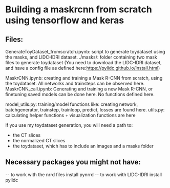 # Building a maskrcnn from scratch using tensorflow and keras

## Files:
GenerateToyDataset_fromscratch.ipynb: script to generate toydataset using the masks, and LIDC-IDRI dataset. 
./masks/: folder containing two mask files to generate toydataset
(You need to download the LIDC-IDRI dataset, and have a config file as defined here:https://pylidc.github.io/install.html)

MaskrCNN.ipynb: creating and training a Mask R-CNN from scratch, using the toydataset. All networks and trainsteps can be observed here.
MaskrCNN_call.ipynb: Generating and training a new Mask R-CNN, or finetuning saved models can be done here. No functions defined here.

model_utils.py: training/model functions like: creating network, batchgenerator, trainstep, trainloop, predict, losses are found here. 
utils.py:   calculating helper functions + visualization functions are here


If you use my toydataset generation, you will need a path to:
  - the CT slices
  - the normalized CT slices
  - the toydataset, which has to include an images and a masks folder

## Necessary packages you might not have: 
-- to work with the nrrd files install pynrrd
-- to work with LIDC-IDRI install pylidc
